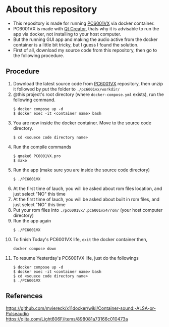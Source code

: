 # About this repository
- This repository is made for running [PC6001VX](https://github.com/eighttails/PC6001VX) via docker container.
- PC6001VX is made with [Qt Creator](https://www.qt.io/product/development-tools), thats why it is advisable to run the app via docker, not installing to your host computer.
- But the running GUI app and making the audio active from the docker container is a little bit tricky, but I guess I found the solution.
- First of all, download my source code from this repository, then go to the following procedure.

## Procedure

1. Download the latest source code from [PC6001VX](https://github.com/eighttails/PC6001VX) repository, then unzip it followed by put the folder to `./pc6001vx/workdir/`
2. @this project's root directory (where `docker-compose.yml` exists), run the following command.
    ```
    $ docker compose up -d
    $ docker exec -it <container name> bash
    ```
3. You are now inside the docker container. Move to the source code directory.
    ```
    $ cd <souece code directory name>
    ```
4. Run the compile commands
    ```
    $ qmake6 PC6001VX.pro
    $ make
    ```
5. Run the app (make sure you are inside the source code directory)
    ```
    $ ./PC6001VX
    ```
6. At the first time of lauch, you will be asked about rom files location, and just select "NO" this time
7. At the first time of lauch, you will be asked about built in rom files, and just select "NO" this time
8. Put your rom files into `./pc6001vx/.pc6001vx4/rom/` (your host computer directory)
9. Run the app again
    ```
    $ ./PC6001VX
    ```
10. To finish Today's PC6001VX life, `exit` the docker container then,
    ```
    docker compose down
    ```
11. To resume Yesterday's PC6001VX life, just do the followings
    ```
    $ docker compose up -d
    $ docker exec -it <container name> bash
    $ cd <souece code directory name>
    $ ./PC6001VX
    ```

## References
https://github.com/mviereck/x11docker/wiki/Container-sound:-ALSA-or-Pulseaudio  
https://qiita.com/Light606F/items/898081a73166c010473a  
